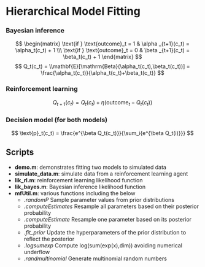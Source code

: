 # Hierarchical Model Fitting

### Bayesian inference
$$ \begin{matrix} \text{if } \text{outcome}_t = 1 & \alpha _{t+1}(c_t) = \alpha_t(c_t) + 1 \\\ \text{if } \text{outcome}_t = 0 & \beta _{t+1}(c_t) = \beta_t(c_t) + 1 \end{matrix} $$ 
$$ Q_t(c_t) = \\mathbf{E}[\mathrm{Beta}(\alpha_t(c_t),\beta_t(c_t))] = \frac{\alpha_t(c_t)}{\alpha_t(c_t)+\beta_t(c_t)} $$


### Reinforcement learning 

$$ Q_{t+1}(c_t) = Q_t(c_t) + \eta(\text{outcome}_t - Q_t(c_t)) $$

### Decision model (for both models)
$$ \text{p}_t(c_t) = \frac{e^{\beta Q_t(c_t)}}{\sum_i{e^{\beta Q_t(i)}}} $$

## Scripts
 - **demo.m**:   demonstrates fitting two models to simulated data
 - **simulate_data.m**:   simulate data from a reinforcement learning agent
 - **lik_rl.m**:          reinforcement learning likelihood function
 - **lik_bayes.m**:       Bayesian inference likelihood function
 - **mfUtil.m**:          various functions including the below
    - *.randomP*            Sample parameter values from prior distributions
    - *.computeEstimates*   Resample all parameters based on their posterior probability
    - *.computeEstimate*    Resample one parameter based on its posterior probability
    - *.fit_prior*          Update the hyperparameters of the prior distribution to reflect the posterior
    - *.logsumexp*          Compute log(sum(exp(x),dim)) avoiding numerical underflow
    - *.randmultinomial*    Generate multinomial random numbers

